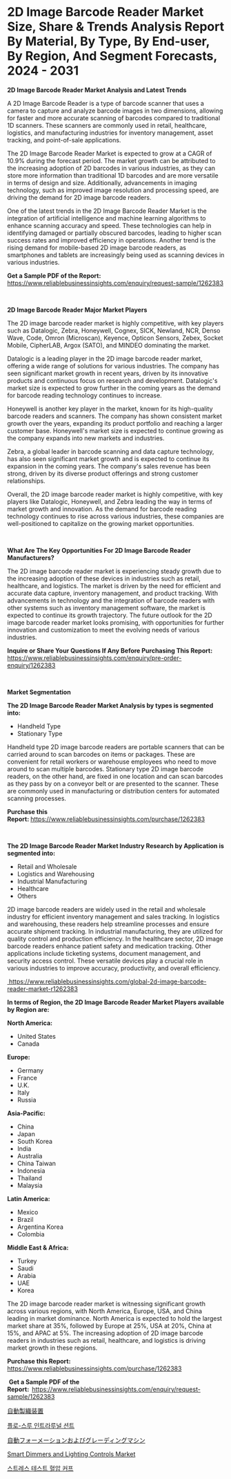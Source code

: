 <p><h1>2D Image Barcode Reader Market Size, Share & Trends Analysis Report By Material, By Type, By End-user, By Region, And Segment Forecasts, 2024 - 2031</h1></p><p><strong>2D Image Barcode Reader Market Analysis and Latest Trends</strong></p>
<p><p>A 2D Image Barcode Reader is a type of barcode scanner that uses a camera to capture and analyze barcode images in two dimensions, allowing for faster and more accurate scanning of barcodes compared to traditional 1D scanners. These scanners are commonly used in retail, healthcare, logistics, and manufacturing industries for inventory management, asset tracking, and point-of-sale applications.</p><p>The 2D Image Barcode Reader Market is expected to grow at a CAGR of 10.9% during the forecast period. The market growth can be attributed to the increasing adoption of 2D barcodes in various industries, as they can store more information than traditional 1D barcodes and are more versatile in terms of design and size. Additionally, advancements in imaging technology, such as improved image resolution and processing speed, are driving the demand for 2D image barcode readers.</p><p>One of the latest trends in the 2D Image Barcode Reader Market is the integration of artificial intelligence and machine learning algorithms to enhance scanning accuracy and speed. These technologies can help in identifying damaged or partially obscured barcodes, leading to higher scan success rates and improved efficiency in operations. Another trend is the rising demand for mobile-based 2D image barcode readers, as smartphones and tablets are increasingly being used as scanning devices in various industries.</p></p>
<p><strong>Get a Sample PDF of the Report:&nbsp;</strong> <a href="https://www.reliablebusinessinsights.com/enquiry/request-sample/1262383">https://www.reliablebusinessinsights.com/enquiry/request-sample/1262383</a></p>
<p>&nbsp;</p>
<p><strong>2D Image Barcode Reader Major Market Players</strong></p>
<p><p>The 2D image barcode reader market is highly competitive, with key players such as Datalogic, Zebra, Honeywell, Cognex, SICK, Newland, NCR, Denso Wave, Code, Omron (Microscan), Keyence, Opticon Sensors, Zebex, Socket Mobile, CipherLAB, Argox (SATO), and MINDEO dominating the market.</p><p>Datalogic is a leading player in the 2D image barcode reader market, offering a wide range of solutions for various industries. The company has seen significant market growth in recent years, driven by its innovative products and continuous focus on research and development. Datalogic's market size is expected to grow further in the coming years as the demand for barcode reading technology continues to increase.</p><p>Honeywell is another key player in the market, known for its high-quality barcode readers and scanners. The company has shown consistent market growth over the years, expanding its product portfolio and reaching a larger customer base. Honeywell's market size is expected to continue growing as the company expands into new markets and industries.</p><p>Zebra, a global leader in barcode scanning and data capture technology, has also seen significant market growth and is expected to continue its expansion in the coming years. The company's sales revenue has been strong, driven by its diverse product offerings and strong customer relationships.</p><p>Overall, the 2D image barcode reader market is highly competitive, with key players like Datalogic, Honeywell, and Zebra leading the way in terms of market growth and innovation. As the demand for barcode reading technology continues to rise across various industries, these companies are well-positioned to capitalize on the growing market opportunities.</p></p>
<p>&nbsp;</p>
<p><strong>What Are The Key Opportunities For 2D Image Barcode Reader Manufacturers?</strong></p>
<p><p>The 2D image barcode reader market is experiencing steady growth due to the increasing adoption of these devices in industries such as retail, healthcare, and logistics. The market is driven by the need for efficient and accurate data capture, inventory management, and product tracking. With advancements in technology and the integration of barcode readers with other systems such as inventory management software, the market is expected to continue its growth trajectory. The future outlook for the 2D image barcode reader market looks promising, with opportunities for further innovation and customization to meet the evolving needs of various industries.</p></p>
<p><strong>Inquire or Share Your Questions If Any Before Purchasing This Report:</strong> <a href="https://www.reliablebusinessinsights.com/enquiry/pre-order-enquiry/1262383">https://www.reliablebusinessinsights.com/enquiry/pre-order-enquiry/1262383</a></p>
<p>&nbsp;</p>
<p><strong>Market Segmentation</strong></p>
<p><strong>The 2D Image Barcode Reader Market Analysis by types is segmented into:</strong></p>
<p><ul><li>Handheld Type</li><li>Stationary Type</li></ul></p>
<p><p>Handheld type 2D image barcode readers are portable scanners that can be carried around to scan barcodes on items or packages. These are convenient for retail workers or warehouse employees who need to move around to scan multiple barcodes. Stationary type 2D image barcode readers, on the other hand, are fixed in one location and can scan barcodes as they pass by on a conveyor belt or are presented to the scanner. These are commonly used in manufacturing or distribution centers for automated scanning processes.</p></p>
<p><strong>Purchase this Report:&nbsp;</strong><a href="https://www.reliablebusinessinsights.com/purchase/1262383">https://www.reliablebusinessinsights.com/purchase/1262383</a></p>
<p>&nbsp;</p>
<p><strong>The 2D Image Barcode Reader Market Industry Research by Application is segmented into:</strong></p>
<p><ul><li>Retail and Wholesale</li><li>Logistics and Warehousing</li><li>Industrial Manufacturing</li><li>Healthcare</li><li>Others</li></ul></p>
<p><p>2D image barcode readers are widely used in the retail and wholesale industry for efficient inventory management and sales tracking. In logistics and warehousing, these readers help streamline processes and ensure accurate shipment tracking. In industrial manufacturing, they are utilized for quality control and production efficiency. In the healthcare sector, 2D image barcode readers enhance patient safety and medication tracking. Other applications include ticketing systems, document management, and security access control. These versatile devices play a crucial role in various industries to improve accuracy, productivity, and overall efficiency.</p></p>
<p><a href="https://www.reliablebusinessinsights.com/global-2d-image-barcode-reader-market-r1262383">&nbsp;https://www.reliablebusinessinsights.com/global-2d-image-barcode-reader-market-r1262383</a></p>
<p><strong>In terms of Region, the 2D Image Barcode Reader Market Players available by Region are:</strong></p>
<p>
    <p> <strong> North America: </strong>
        <ul>
            <li>United States</li>
            <li>Canada</li>
        </ul>
        </p> 
    <p> <strong> Europe: </strong>
        <ul>
            <li>Germany</li>
            <li>France</li>
            <li>U.K.</li>
            <li>Italy</li>
            <li>Russia</li>
        </ul>
        </p> 
    <p> <strong> Asia-Pacific: </strong>
        <ul>
            <li>China</li>
            <li>Japan</li>
            <li>South Korea</li>
            <li>India</li>
            <li>Australia</li>
            <li>China Taiwan</li>
            <li>Indonesia</li>
            <li>Thailand</li>
            <li>Malaysia</li>
        </ul>
        </p> 
    <p> <strong> Latin America: </strong>
        <ul>
            <li>Mexico</li>
            <li>Brazil</li>
            <li>Argentina Korea</li>
            <li>Colombia</li>
        </ul>
        </p> 
    <p> <strong> Middle East & Africa: </strong>
        <ul>
            <li>Turkey</li>
            <li>Saudi</li>
            <li>Arabia</li>
            <li>UAE</li>
            <li>Korea</li>
        </ul>
    </p>
    </p>
<p><p>The 2D image barcode reader market is witnessing significant growth across various regions, with North America, Europe, USA, and China leading in market dominance. North America is expected to hold the largest market share at 35%, followed by Europe at 25%, USA at 20%, China at 15%, and APAC at 5%. The increasing adoption of 2D image barcode readers in industries such as retail, healthcare, and logistics is driving market growth in these regions.</p></p>
<p><strong>Purchase this Report: </strong><a href="https://www.reliablebusinessinsights.com/purchase/1262383">https://www.reliablebusinessinsights.com/purchase/1262383</a></p>
<p>&nbsp;<strong>Get a Sample PDF of the Report:&nbsp;&nbsp;</strong><a href="https://www.reliablebusinessinsights.com/enquiry/request-sample/1262383">https://www.reliablebusinessinsights.com/enquiry/request-sample/1262383</a></p>
<p><strong></strong></p>
<p><p><a href="https://github.com/JacksonWiza1924/Market-Research-Report-List-1/blob/main/906846298343.md">自動製織装置</a></p><p><a href="https://github.com/OwenHamiytll568745/Market-Research-Report-List-1/blob/main/820885289799.md">플로-스루 인트라루널 션트</a></p><p><a href="https://github.com/dawson566/Market-Research-Report-List-1/blob/main/876581098345.md">自動フォーメーションおよびグレーディングマシン</a></p><p><a href="https://github.com/MaraKoelpin2023/Market-Research-Report-List-1/blob/main/smart-dimmers-and-lighting-controls-market.md">Smart Dimmers and Lighting Controls Market</a></p><p><a href="https://github.com/brendon65677/Market-Research-Report-List-1/blob/main/843777489800.md">스트레스 테스트 혈압 커프</a></p></p>